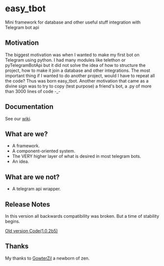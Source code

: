 # easy_tbot

Mini framework for database and other useful stuff integration with Telegram bot api

## Motivation

The biggest motivation was when I wanted to make my first bot on Telegram using python. I had many modules like telethon or pyTelegramBotApi but it did not solve the idea of how to structure the project, how to make it join a database and other integrations. The most important thing if I wanted to do another project, would I have to repeat all the code? Thus was born easy_tbot. Another motivation that came as a divine sign was to try to copy (test purpose) a friend's bot, a .py of more than 3000 lines of code -_-

## Documentation

See our [wiki](https://github.com/Gaspect/easy_tbot/wiki/Starting).

## What are we?

- A framework.
- A component-oriented system.
- The VERY higher layer of what is desired in most telegram bots.
- An idea.

## What are we not?

- A telegram api wrapper.

## Release Notes

In this version all backwards compatibility was broken. But a time of stability begins.

[Old version Code(1.0.2b5)](https://github.com/Backup-Gits/easy_tbot)

## Thanks

My thanks to [GowterZil](https://github.com/GowtherZil) a newborn of zen.
